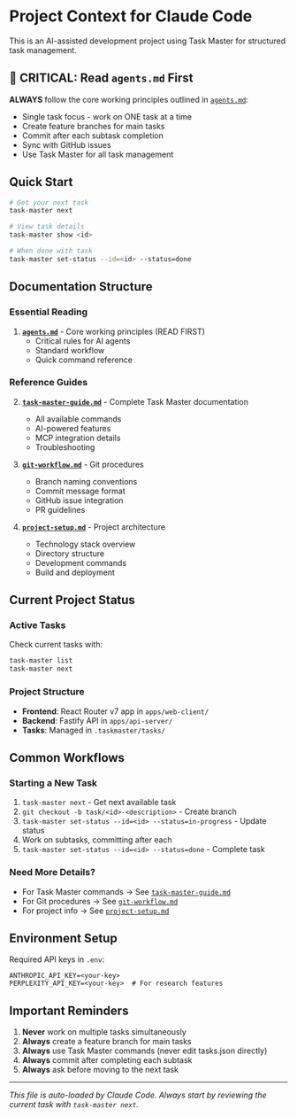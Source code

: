 # Project Context for Claude Code

This is an AI-assisted development project using Task Master for structured task management.

## 🚨 CRITICAL: Read `agents.md` First

**ALWAYS** follow the core working principles outlined in [`agents.md`](./agents.md):
- Single task focus - work on ONE task at a time
- Create feature branches for main tasks
- Commit after each subtask completion
- Sync with GitHub issues
- Use Task Master for all task management

## Quick Start

```bash
# Get your next task
task-master next

# View task details
task-master show <id>

# When done with task
task-master set-status --id=<id> --status=done
```

## Documentation Structure

### Essential Reading
1. **[`agents.md`](./agents.md)** - Core working principles (READ FIRST)
   - Critical rules for AI agents
   - Standard workflow
   - Quick command reference

### Reference Guides
2. **[`task-master-guide.md`](./ai-guide/task-master-guide.md)** - Complete Task Master documentation
   - All available commands
   - AI-powered features
   - MCP integration details
   - Troubleshooting

3. **[`git-workflow.md`](./ai-guide/git-workflow-guide.md.md)** - Git procedures
   - Branch naming conventions
   - Commit message format
   - GitHub issue integration
   - PR guidelines

4. **[`project-setup.md`](./ai-guide/project-architecture.md.md)** - Project architecture
   - Technology stack overview
   - Directory structure
   - Development commands
   - Build and deployment

## Current Project Status

### Active Tasks
Check current tasks with:
```bash
task-master list
task-master next
```

### Project Structure
- **Frontend**: React Router v7 app in `apps/web-client/`
- **Backend**: Fastify API in `apps/api-server/`
- **Tasks**: Managed in `.taskmaster/tasks/`

## Common Workflows

### Starting a New Task
1. `task-master next` - Get next available task
2. `git checkout -b task/<id>-<description>` - Create branch
3. `task-master set-status --id=<id> --status=in-progress` - Update status
4. Work on subtasks, committing after each
5. `task-master set-status --id=<id> --status=done` - Complete task

### Need More Details?
- For Task Master commands → See [`task-master-guide.md`](./task-master-guide.md)
- For Git procedures → See [`git-workflow.md`](./git-workflow.md)
- For project info → See [`project-setup.md`](./project-setup.md)

## Environment Setup

Required API keys in `.env`:
```env
ANTHROPIC_API_KEY=<your-key>
PERPLEXITY_API_KEY=<your-key>  # For research features
```

## Important Reminders

1. **Never** work on multiple tasks simultaneously
2. **Always** create a feature branch for main tasks
3. **Always** use Task Master commands (never edit tasks.json directly)
4. **Always** commit after completing each subtask
5. **Always** ask before moving to the next task

---

_This file is auto-loaded by Claude Code. Always start by reviewing the current task with `task-master next`._